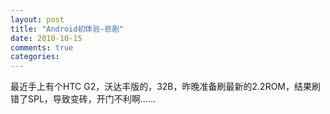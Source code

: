 ```yaml
---
layout: post
title: "Android初体验-悲剧"
date: 2010-10-15
comments: true
categories: 
---
```

最近手上有个HTC G2，沃达丰版的，32B，昨晚准备刷最新的2.2ROM，结果刷错了SPL，导致变砖，开门不利啊……<br /><br /><div class="zemanta-pixie"><img class="zemanta-pixie-img" alt="" src="http://img.zemanta.com/pixy.gif?x-id=6735e79c-d71e-8f2f-b35c-bc7e1f2839f0" /></div>